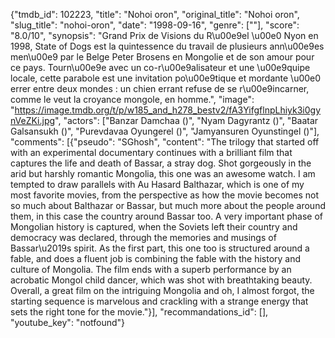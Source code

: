 {"tmdb_id": 102223, "title": "Nohoi oron", "original_title": "Nohoi oron", "slug_title": "nohoi-oron", "date": "1998-09-16", "genre": [""], "score": "8.0/10", "synopsis": "Grand Prix de Visions du R\u00e9el \u00e0 Nyon en 1998, State of Dogs est la quintessence du travail de plusieurs ann\u00e9es men\u00e9 par le Belge Peter Brosens en Mongolie et de son amour pour ce pays. Tourn\u00e9e avec un co-r\u00e9alisateur et une \u00e9quipe locale, cette parabole est une invitation po\u00e9tique et mordante \u00e0 errer entre deux mondes : un chien errant refuse de se r\u00e9incarner, comme le veut la croyance mongole, en homme.", "image": "https://image.tmdb.org/t/p/w185_and_h278_bestv2/fA3YifgflnpLhiyk3i0gynVeZKi.jpg", "actors": ["Banzar Damchaa ()", "Nyam Dagyrantz ()", "Baatar Galsansukh ()", "Purevdavaa Oyungerel ()", "Jamyansuren Oyunstingel ()"], "comments": [{"pseudo": "SGhosh", "content": "The trilogy that started off with an experimental documentary continues with a brilliant film that captures the life and death of Bassar, a stray dog. Shot gorgeously in the arid but harshly romantic Mongolia, this one was an awesome watch. I am tempted to draw parallels with Au Hasard Balthazar, which is one of my most favorite movies, from the perspective as how the movie becomes not so much about Balthazar or Bassar, but much more about the people around them, in this case the country around Bassar too. A very important phase of Mongolian history is captured, when the Soviets left their country and democracy was declared, through the memories and musings of Bassar\u2019s spirit. As the first part, this one too is structured around a fable, and does a fluent job is combining the fable with the history and culture of Mongolia. The film ends with a superb performance by an acrobatic Mongol child dancer, which was shot with breathtaking beauty. Overall, a great film on the intriguing Mongolia and oh, I almost forgot, the starting sequence is marvelous and crackling with a strange energy that sets the right tone for the movie."}], "recommandations_id": [], "youtube_key": "notfound"}